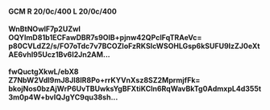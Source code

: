 #### GCM R 20/0c/400 L 20/0c/400
**WnBtNOwlF7p2UZwl**<br/>**OQYlmD81b1ECFawDBR7s9OlB+pjnw42QPcIFqTRAeVc=**<br/>**p80CVLdZ2/s/FO7oTdc7v7BCOZloFzRKSIcWSOHLGsp6kSUFU9lzZJ0eXtAE6vhI95Ucz1Bv6l2Jn2AM...**<br/><br/>
**fwQuctgXkwL/ebX8**<br/>**Z7NbW2Vdl9mJ8Jl8lR8Po+rrKYVnXsz8SZ2MprmjfFk=**<br/>**bkojNos0bzAjWrP6UvTBUwksYgBFXtiKCln6RqWavBkTg0AdmxpL4d355t3m0p4W+bvIQJgYC9qu38sh...**